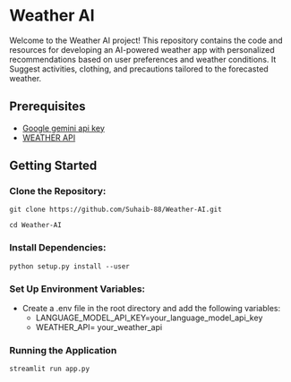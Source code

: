 # Weather AI
Welcome to the Weather AI project! This repository contains the code and resources for developing an AI-powered weather app with personalized recommendations based on user preferences and weather conditions. It
Suggest activities, clothing, and precautions tailored to the forecasted weather.




## Prerequisites
- [Google gemini api key](https://makersuite.google.com/)
- [WEATHER API](https://www.weatherapi.com/)

## Getting Started

### Clone the Repository:

```git clone https://github.com/Suhaib-88/Weather-AI.git```

```cd Weather-AI```

### Install Dependencies:

```python setup.py install --user ```

### Set Up Environment Variables:
- Create a .env file in the root directory and add the following variables:
  - LANGUAGE_MODEL_API_KEY=your_language_model_api_key
  - WEATHER_API=  your_weather_api
    
### Running the Application

```streamlit run app.py```
